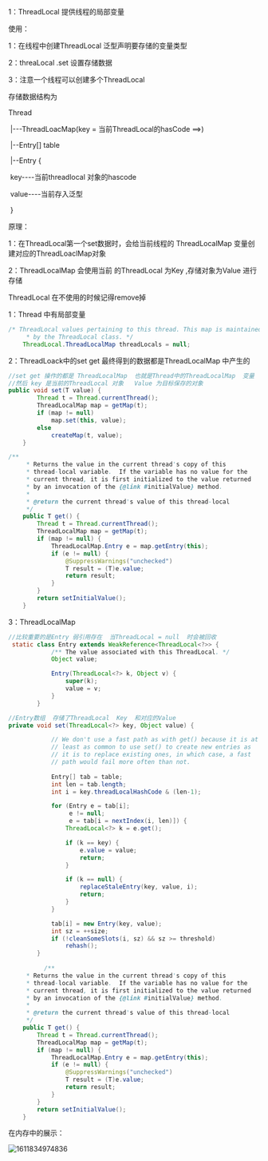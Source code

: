 1：ThreadLocal  提供线程的局部变量

使用：

1：在线程中创建ThreadLocal 泛型声明要存储的变量类型

2：threaLocal .set 设置存储数据

3：注意一个线程可以创建多个ThreadLocal

存储数据结构为

Thread

​	|---ThreadLoacMap(key = 当前ThreadLocal的hasCode ==>)

​		|--Entry[] table

​			|--Entry {

​							key----当前threadlocal 对象的hascode

​                             value----当前存入泛型

​						}

原理：

1：在ThreadLocal第一个set数据时，会给当前线程的 ThreadLocalMap 变量创建对应的ThreadLoaclMap对象

2：ThreadLocalMap 会使用当前 的ThreadLocal 为Key ,存储对象为Value 进行存储



 

ThreadLocal 在不使用的时候记得remove掉

1：Thread 中有局部变量

```java
/* ThreadLocal values pertaining to this thread. This map is maintained
     * by the ThreadLocal class. */
    ThreadLocal.ThreadLocalMap threadLocals = null;
```



2：ThreadLoack中的set get 最终得到的数据都是ThreadLocalMap 中产生的

```java
//set get 操作的都是 ThreadLocalMap  也就是Thread中的ThreadLocalMap  变量
//然后 key 是当前的ThreadLocal 对象   Value 为目标保存的对象
public void set(T value) {
        Thread t = Thread.currentThread();
        ThreadLocalMap map = getMap(t);
        if (map != null)
            map.set(this, value);
        else
            createMap(t, value);
    }

/**
     * Returns the value in the current thread's copy of this
     * thread-local variable.  If the variable has no value for the
     * current thread, it is first initialized to the value returned
     * by an invocation of the {@link #initialValue} method.
     *
     * @return the current thread's value of this thread-local
     */
    public T get() {
        Thread t = Thread.currentThread();
        ThreadLocalMap map = getMap(t);
        if (map != null) {
            ThreadLocalMap.Entry e = map.getEntry(this);
            if (e != null) {
                @SuppressWarnings("unchecked")
                T result = (T)e.value;
                return result;
            }
        }
        return setInitialValue();
    }
```

3：ThreadLocalMap

```java
//比较重要的是Entry 弱引用存在  当ThreadLocal = null  时会被回收
 static class Entry extends WeakReference<ThreadLocal<?>> {
            /** The value associated with this ThreadLocal. */
            Object value;

            Entry(ThreadLocal<?> k, Object v) {
                super(k);
                value = v;
            }
        }

//Entry数组  存储了ThreadLocal  Key  和对应的Value  
private void set(ThreadLocal<?> key, Object value) {

            // We don't use a fast path as with get() because it is at
            // least as common to use set() to create new entries as
            // it is to replace existing ones, in which case, a fast
            // path would fail more often than not.
			
            Entry[] tab = table;
            int len = tab.length;
            int i = key.threadLocalHashCode & (len-1);

            for (Entry e = tab[i];
                 e != null;
                 e = tab[i = nextIndex(i, len)]) {
                ThreadLocal<?> k = e.get();

                if (k == key) {
                    e.value = value;
                    return;
                }

                if (k == null) {
                    replaceStaleEntry(key, value, i);
                    return;
                }
            }

            tab[i] = new Entry(key, value);
            int sz = ++size;
            if (!cleanSomeSlots(i, sz) && sz >= threshold)
                rehash();
        }
        
          /**
     * Returns the value in the current thread's copy of this
     * thread-local variable.  If the variable has no value for the
     * current thread, it is first initialized to the value returned
     * by an invocation of the {@link #initialValue} method.
     *
     * @return the current thread's value of this thread-local
     */
    public T get() {
        Thread t = Thread.currentThread();
        ThreadLocalMap map = getMap(t);
        if (map != null) {
            ThreadLocalMap.Entry e = map.getEntry(this);
            if (e != null) {
                @SuppressWarnings("unchecked")
                T result = (T)e.value;
                return result;
            }
        }
        return setInitialValue();
    }
```



在内存中的展示：





![1611834974836](art/1611834974836.png)











